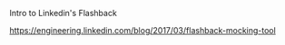 Intro to Linkedin's Flashback

https://engineering.linkedin.com/blog/2017/03/flashback-mocking-tool
